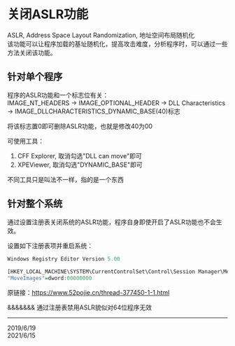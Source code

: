 # 关闭ASLR功能

ASLR, Address Space Layout Randomization, 地址空间布局随机化  
该功能可以让程序加载的基址随机化，提高攻击难度，分析程序时，可以通过一些方法关闭该功能。  

## 针对单个程序
程序的ASLR功能和一个标志位有关：  
IMAGE_NT_HEADERS -> IMAGE_OPTIONAL_HEADER -> DLL Characteristics -> IMAGE_DLLCHARACTERISTICS_DYNAMIC_BASE(40)标志  

将该标志置0即可删除ASLR功能，也就是修改40为00  

可使用工具：  
1. CFF Explorer, 取消勾选"DLL can move"即可
2. XPEViewer, 取消勾选"DYNAMIC_BASE"即可

不同工具只是叫法不一样，指的是一个东西  


## 针对整个系统
通过设置注册表关闭系统的ASLR功能，程序自身即使开启了ASLR功能也不会生效。  

设置如下注册表项并重启系统：  
```r
Windows Registry Editor Version 5.00
 
[HKEY_LOCAL_MACHINE\SYSTEM\CurrentControlSet\Control\Session Manager\Memory Management]
"MoveImages"=dword:00000000
```

原链接：https://www.52pojie.cn/thread-377450-1-1.html  

&&&&&&& 通过注册表禁用ASLR貌似对64位程序无效  


---
2019/6/19  
2021/6/15  
